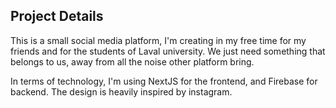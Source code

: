 ## Project Details

This is a small social media platform, I'm creating in my free time for my friends and for the students of Laval university.
We just need something that belongs to us, away from all the noise other platform bring.

In terms of technology, I'm using NextJS for the frontend, and Firebase for backend.
The design is heavily inspired by instagram.

